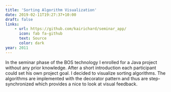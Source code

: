 ```yaml
---
title: 'Sorting Algorithm Visualization'
date: 2019-02-11T19:27:37+10:00
draft: false
links:
    - url: https://github.com/kairichard/seminar_app/
      icon: fab fa-github
      text: Source
      color: dark
year: 2011
---
```


In the seminar phase of the BOS technology I enrolled for a Java project without any prior knowledge.
After a short introduction each participant could set his own project goal. I decided to visualize sorting algorithms.
The algorithms are implemented with the decorator pattern and thus are step-synchronized which provides a nice to look at visual feedback.